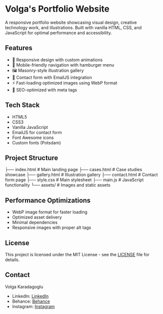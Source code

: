 # Volga's Portfolio Website

A responsive portfolio website showcasing visual design, creative technology work, and illustrations. Built with vanilla HTML, CSS, and JavaScript for optimal performance and accessibility.

## Features

- 🎨 Responsive design with custom animations
- 📱 Mobile-friendly navigation with hamburger menu
- 🖼️ Masonry-style illustration gallery
- 📝 Contact form with EmailJS integration
- ⚡ Fast-loading optimized images using WebP format
- 🎯 SEO-optimized with meta tags

## Tech Stack

- HTML5
- CSS3
- Vanilla JavaScript
- EmailJS for contact form
- Font Awesome icons
- Custom fonts (Potsdam)

## Project Structure
├── index.html # Main landing page
├── cases.html # Case studies showcase
├── gallery.html # Illustration gallery
├── contact.html # Contact form page
├── style.css # Main stylesheet
├── main.js # JavaScript functionality
└── assets/ # Images and static assets

## Performance Optimizations

- WebP image format for faster loading
- Optimized asset delivery
- Minimal dependencies
- Responsive images with proper alt tags

## License

This project is licensed under the MIT License - see the [LICENSE](LICENSE) file for details.

## Contact

Volga Karadagoglu
- LinkedIn: [LinkedIn](https://www.linkedin.com/in/volgailgiz92/)
- Behance: [Behance](https://www.behance.net/volgailgiz)
- Instagram: [Instagram](https://www.instagram.com/artofvoidbringer/)


